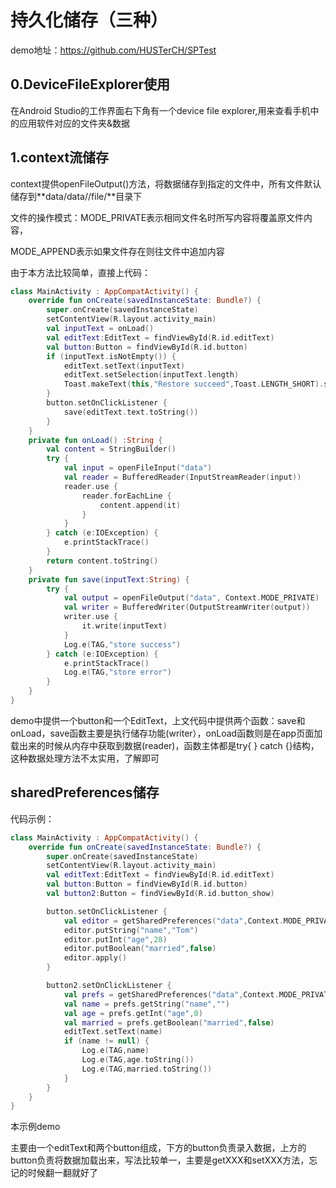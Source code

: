 # **持久化储存**（三种）

demo地址：https://github.com/HUSTerCH/SPTest

## 0.DeviceFileExplorer使用

在Android Studio的工作界面右下角有一个device file explorer,用来查看手机中的应用软件对应的文件夹&数据

## 1.context流储存

context提供openFileOutput()方法，将数据储存到指定的文件中，所有文件默认储存到**data/data/<package name>/file/**目录下

文件的操作模式：MODE_PRIVATE表示相同文件名时所写内容将覆盖原文件内容，

MODE_APPEND表示如果文件存在则往文件中追加内容

由于本方法比较简单，直接上代码：

```kotlin
class MainActivity : AppCompatActivity() {
    override fun onCreate(savedInstanceState: Bundle?) {
        super.onCreate(savedInstanceState)
        setContentView(R.layout.activity_main)
        val inputText = onLoad()
        val editText:EditText = findViewById(R.id.editText)
        val button:Button = findViewById(R.id.button)
        if (inputText.isNotEmpty()) {
            editText.setText(inputText)
            editText.setSelection(inputText.length)
            Toast.makeText(this,"Restore succeed",Toast.LENGTH_SHORT).show()
        }
        button.setOnClickListener {
            save(editText.text.toString())
        }
    }
    private fun onLoad() :String {
        val content = StringBuilder()
        try {
            val input = openFileInput("data")
            val reader = BufferedReader(InputStreamReader(input))
            reader.use {
                reader.forEachLine {
                    content.append(it)
                }
            }
        } catch (e:IOException) {
            e.printStackTrace()
        }
        return content.toString()
    }
    private fun save(inputText:String) {
        try {
            val output = openFileOutput("data", Context.MODE_PRIVATE)
            val writer = BufferedWriter(OutputStreamWriter(output))
            writer.use {
                it.write(inputText)
            }
            Log.e(TAG,"store success")
        } catch (e:IOException) {
            e.printStackTrace()
            Log.e(TAG,"store error")
        }
    }
}
```

demo中提供一个button和一个EditText，上文代码中提供两个函数：save和onLoad，save函数主要是执行储存功能(writer），onLoad函数则是在app页面加载出来的时候从内存中获取到数据(reader)，函数主体都是try{ } catch {}结构，这种数据处理方法不太实用，了解即可

## sharedPreferences储存

代码示例：

```kotlin
class MainActivity : AppCompatActivity() {
    override fun onCreate(savedInstanceState: Bundle?) {
        super.onCreate(savedInstanceState)
        setContentView(R.layout.activity_main)
        val editText:EditText = findViewById(R.id.editText)
        val button:Button = findViewById(R.id.button)
        val button2:Button = findViewById(R.id.button_show)

        button.setOnClickListener {
            val editor = getSharedPreferences("data",Context.MODE_PRIVATE).edit()
            editor.putString("name","Tom")
            editor.putInt("age",28)
            editor.putBoolean("married",false)
            editor.apply()
        }

        button2.setOnClickListener {
            val prefs = getSharedPreferences("data",Context.MODE_PRIVATE)
            val name = prefs.getString("name","")
            val age = prefs.getInt("age",0)
            val married = prefs.getBoolean("married",false)
            editText.setText(name)
            if (name != null) {
                Log.e(TAG,name)
                Log.e(TAG,age.toString())
                Log.e(TAG,married.toString())
            }
        }
    }
}
```

本示例demo

主要由一个editText和两个button组成，下方的button负责录入数据，上方的button负责将数据加载出来，写法比较单一，主要是getXXX和setXXX方法，忘记的时候翻一翻就好了



